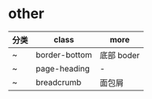 # other

| 分类  | class         | more     |
|-----|---------------|----------|
| ~   | border-bottom | 底部 boder |
| ~   | page-heading  | -        |
| ~   | breadcrumb    | 面包屑      |
